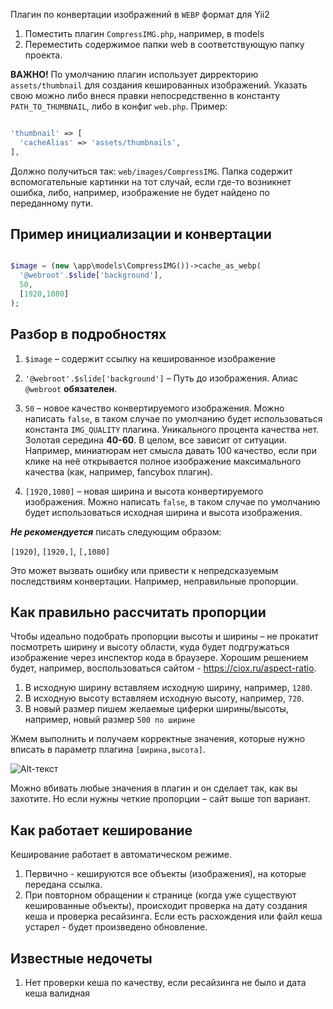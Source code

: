 Плагин по конвертации изображений в `WEBP` формат для Yii2

1) Поместить плагин `CompressIMG.php`, например, в models 
2) Переместить содержимое папки web в соответствующую папку проекта. 

__ВАЖНО!__
По умолчанию плагин использует дирректорию `assets/thumbnail` для создания кешированных изображений. Указать свою можно либо внеся правки непосредственно в константу `PATH_TO_THUMBNAIL`, либо в конфиг `web.php`. Пример:
```php

'thumbnail' => [
  'cacheAlias' => 'assets/thumbnails',
],

```

Должно получиться так: `web/images/CompressIMG`. 
Папка содержит вспомогательные картинки на тот случай, если где-то возникнет ошибка, либо, например, изображение не будет найдено по переданному пути. 


## Пример инициализации и конвертации 

```php

$image = (new \app\models\CompressIMG())->cache_as_webp(
  '@webroot'.$slide['background'], 
  50, 
  [1920,1080] 
); 

```

## Разбор в подробностях
1) `$image` – содержит ссылку на кешированное изображение 
2) `'@webroot'.$slide['background']` – Путь до изображения. Алиас `@webroot` __обязателен__. 
3) `50` – новое качество конвертируемого изображения. Можно написать `false`, в таком случае по умолчанию будет использоваться константа `IMG_QUALITY` плагина. Уникального процента качества нет. Золотая середина __40-60__. В целом, все зависит от ситуации. 
Например, миниатюрам нет смысла давать 100 качество, если при клике на неё открывается полное изображение максимального качества (как, например, fancybox плагин).  

4) `[1920,1080]` – новая ширина и высота конвертируемого изображения. 
Можно написать `false`, в таком случае по умолчанию будет использоваться исходная ширина и высота изображения. 

___Не рекомендуется___ писать следующим образом:

`[1920]`, `[1920,]`, `[,1080]` 

Это может вызвать ошибку или привести к непредсказуемым последствиям конвертации. Например, неправильные пропорции. 

## Как правильно рассчитать пропорции

Чтобы идеально подобрать пропорции высоты и ширины – не прокатит посмотреть ширину и высоту области, куда будет подгружаться изображение через инспектор кода в браузере. Хорошим решением будет, например, воспользоваться сайтом - https://ciox.ru/aspect-ratio.

1) В исходную ширину вставляем исходную ширину, например, `1280`. 
2) В исходную высоту вставляем исходную высоту, например, `720`. 
3) В новый размер пишем желаемые циферки ширины/высоты, например, новый размер `500 по ширине` 

Жмем выполнить и получаем корректные значения, которые нужно вписать в параметр плагина `[ширина,высота]`. 

![Alt-текст](https://i.ibb.co/T2LqJDw/Opera-2022-05-06-154706-onedrive-live-com.png "Пример")

Можно вбивать любые значения в плагин и он сделает так, как вы захотите. Но если нужны четкие пропорции – сайт выше топ вариант. 

## Как работает кеширование 

Кеширование работает в автоматическом режиме.  
1) Первично - кешируются все объекты (изображения), на которые передана ссылка. 
2) При повторном обращении к странице (когда уже существуют кешированные объекты), происходит проверка на дату создания кеша и проверка ресайзинга. Если есть расхождения или файл кеша устарел - будет произведено обновление. 

 
## Известные недочеты
1) Нет проверки кеша по качеству, если ресайзинга не было и дата кеша валидная
